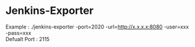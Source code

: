 # Jenkins-Exporter
Example : ./jenkins-exporter -port=2020 -url=http://x.x.x.x:8080  -user=xxx -pass=xxx
<br />
Defualt Port : 2115
